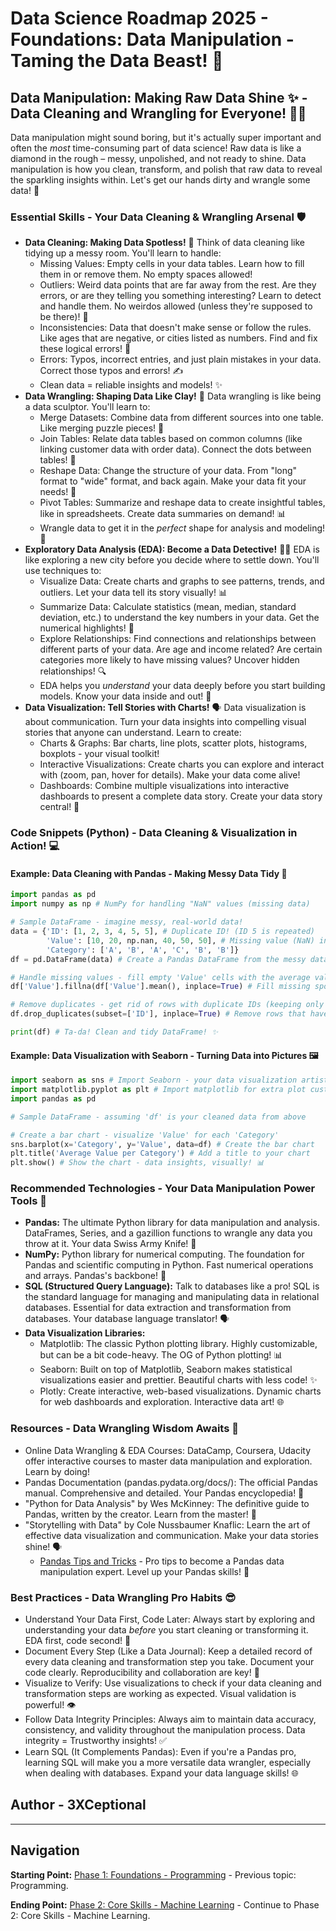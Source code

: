 # Data Science Roadmap 2025 - Foundations: Data Manipulation - Taming the Data Beast! 🦁

## Data Manipulation: Making Raw Data Shine ✨ - Data Cleaning and Wrangling for Everyone! 🧹🧽

Data manipulation might sound boring, but it's actually super important and often the *most* time-consuming part of data science! Raw data is like a diamond in the rough – messy, unpolished, and not ready to shine. Data manipulation is how you clean, transform, and polish that raw data to reveal the sparkling insights within. Let's get our hands dirty and wrangle some data! 🤠

### Essential Skills - Your Data Cleaning & Wrangling Arsenal 🛡️

*   **Data Cleaning:  Making Data Spotless!** 🧼 Think of data cleaning like tidying up a messy room. You'll learn to handle:
    *   Missing Values: Empty cells in your data tables. Learn how to fill them in or remove them. No empty spaces allowed! 
    *   Outliers: Weird data points that are far away from the rest. Are they errors, or are they telling you something interesting? Learn to detect and handle them. No weirdos allowed (unless they're supposed to be there)! 🤪
    *   Inconsistencies: Data that doesn't make sense or follow the rules. Like ages that are negative, or cities listed as numbers. Find and fix these logical errors! 🤔
    *   Errors: Typos, incorrect entries, and just plain mistakes in your data. Correct those typos and errors! ✍️
    *   Clean data = reliable insights and models! ✨
*   **Data Wrangling:  Shaping Data Like Clay!** 🏺 Data wrangling is like being a data sculptor. You'll learn to:
    *   Merge Datasets: Combine data from different sources into one table. Like merging puzzle pieces! 🧩
    *   Join Tables: Relate data tables based on common columns (like linking customer data with order data). Connect the dots between tables! 🔗
    *   Reshape Data: Change the structure of your data. From "long" format to "wide" format, and back again. Make your data fit your needs! 🔄
    *   Pivot Tables: Summarize and reshape data to create insightful tables, like in spreadsheets. Create data summaries on demand! 📊
    *   Wrangle data to get it in the *perfect* shape for analysis and modeling! 💪
*   **Exploratory Data Analysis (EDA):  Become a Data Detective!** 🕵️‍♀️ EDA is like exploring a new city before you decide where to settle down. You'll use techniques to:
    *   Visualize Data: Create charts and graphs to see patterns, trends, and outliers. Let your data tell its story visually! 📊
    *   Summarize Data: Calculate statistics (mean, median, standard deviation, etc.) to understand the key numbers in your data. Get the numerical highlights! 🔢
    *   Explore Relationships:  Find connections and relationships between different parts of your data. Are age and income related? Are certain categories more likely to have missing values? Uncover hidden relationships! 🔍
    *   EDA helps you *understand* your data deeply before you start building models. Know your data inside and out! 🧠
*   **Data Visualization:  Tell Stories with Charts!** 🗣️ Data visualization is about communication. Turn your data insights into compelling visual stories that anyone can understand. Learn to create:
    *   Charts & Graphs: Bar charts, line plots, scatter plots, histograms, boxplots - your visual toolkit! 
    *   Interactive Visualizations:  Create charts you can explore and interact with (zoom, pan, hover for details). Make your data come alive! 
    *   Dashboards: Combine multiple visualizations into interactive dashboards to present a complete data story. Create your data story central! 📰

### Code Snippets (Python) - Data Cleaning & Visualization in Action! 💻

#### Example: Data Cleaning with Pandas - Making Messy Data Tidy 🧹

```python
import pandas as pd
import numpy as np # NumPy for handling "NaN" values (missing data)

# Sample DataFrame - imagine messy, real-world data!
data = {'ID': [1, 2, 3, 4, 5, 5], # Duplicate ID! (ID 5 is repeated)
        'Value': [10, 20, np.nan, 40, 50, 50], # Missing value (NaN) in 'Value' column
        'Category': ['A', 'B', 'A', 'C', 'B', 'B']}
df = pd.DataFrame(data) # Create a Pandas DataFrame from the messy data

# Handle missing values - fill empty 'Value' cells with the average value of the 'Value' column
df['Value'].fillna(df['Value'].mean(), inplace=True) # Fill missing spots with the average

# Remove duplicates - get rid of rows with duplicate IDs (keeping only the first one)
df.drop_duplicates(subset=['ID'], inplace=True) # Remove rows that have the same ID

print(df) # Ta-da! Clean and tidy DataFrame! ✨
```

#### Example: Data Visualization with Seaborn - Turning Data into Pictures 🖼️

```python
import seaborn as sns # Import Seaborn - your data visualization artist
import matplotlib.pyplot as plt # Import matplotlib for extra plot customization
import pandas as pd

# Sample DataFrame - assuming 'df' is your cleaned data from above

# Create a bar chart - visualize 'Value' for each 'Category'
sns.barplot(x='Category', y='Value', data=df) # Create the bar chart
plt.title('Average Value per Category') # Add a title to your chart
plt.show() # Show the chart - data insights, visually! 📊
```

### Recommended Technologies - Your Data Manipulation Power Tools 🧰

*   **Pandas:** The ultimate Python library for data manipulation and analysis. DataFrames, Series, and a gazillion functions to wrangle any data you throw at it. Your data Swiss Army Knife! 🐼
*   **NumPy:** Python library for numerical computing. The foundation for Pandas and scientific computing in Python. Fast numerical operations and arrays. Pandas's backbone! 💪
*   **SQL (Structured Query Language):** Talk to databases like a pro! SQL is the standard language for managing and manipulating data in relational databases. Essential for data extraction and transformation from databases. Your database language translator! 🗣️
*   **Data Visualization Libraries:** 
    *   Matplotlib: The classic Python plotting library. Highly customizable, but can be a bit code-heavy. The OG of Python plotting! 📊
    *   Seaborn: Built on top of Matplotlib, Seaborn makes statistical visualizations easier and prettier. Beautiful charts with less code! ✨
    *   Plotly: Create interactive, web-based visualizations. Dynamic charts for web dashboards and exploration. Interactive data art! 🌐

### Resources - Data Wrangling Wisdom Awaits 🚀

*   Online Data Wrangling & EDA Courses: DataCamp, Coursera, Udacity offer interactive courses to master data manipulation and exploration. Learn by doing! 
*   Pandas Documentation (pandas.pydata.org/docs/): The official Pandas manual. Comprehensive and detailed. Your Pandas encyclopedia! 📖
*   "Python for Data Analysis" by Wes McKinney: The definitive guide to Pandas, written by the creator. Learn from the master! 🐼
*   "Storytelling with Data" by Cole Nussbaumer Knaflic: Learn the art of effective data visualization and communication. Make your data stories shine! 🗣️
    *   [Pandas Tips and Tricks](tips-and-tricks-pandas.md) - Pro tips to become a Pandas data manipulation expert. Level up your Pandas skills! 🚀

### Best Practices - Data Wrangling Pro Habits 😎

*   Understand Your Data First, Code Later: Always start by exploring and understanding your data *before* you start cleaning or transforming it. EDA first, code second! 🧐
*   Document Every Step (Like a Data Journal): Keep a detailed record of every data cleaning and transformation step you take. Document your code clearly. Reproducibility and collaboration are key! 📝
*   Visualize to Verify: Use visualizations to check if your data cleaning and transformation steps are working as expected. Visual validation is powerful! 👁️
*   Follow Data Integrity Principles: Always aim to maintain data accuracy, consistency, and validity throughout the manipulation process. Data integrity = Trustworthy insights! ✅
*   Learn SQL (It Complements Pandas): Even if you're a Pandas pro, learning SQL will make you a more versatile data wrangler, especially when dealing with databases. Expand your data language skills! 🌐

## Author - 3XCeptional

---

## Navigation

**Starting Point:** [Phase 1: Foundations - Programming](foundations-programming.md) - Previous topic: Programming.

**Ending Point:** [Phase 2: Core Skills - Machine Learning](core-skills-machine-learning.md) - Continue to Phase 2: Core Skills - Machine Learning.